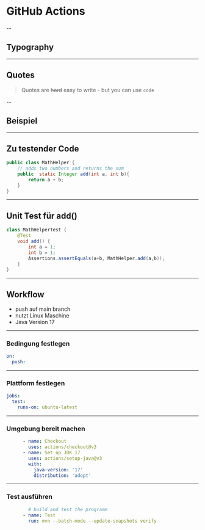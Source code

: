 # GitHub Actions

--

## Typography

---

## Quotes

> Quotes are ~~hard~~ easy
> to write - but you can use `code`

--

## Beispiel   

---

## Zu testender Code 

```Java 
public class MathHelper {
    // adds two numbers and returns the sum
    public  static Integer add(int a, int b){
        return a + b;
    }
}
```

---

## Unit Test für add()

```Java
class MathHelperTest {
    @Test
    void add() {
        int a = 1;
        int b = 1;
        Assertions.assertEquals(a+b, MathHelper.add(a,b));
    }
}
```

---

## Workflow 

* push auf main branch
* nutzt Linux Maschine
* Java Version 17

---
### Bedingung festlegen
```yaml
on:
  push:
```
---
### Plattform festlegen
```yaml
jobs:
  test:
    runs-on: ubuntu-latest
```
---
### Umgebung bereit machen
```yaml
      - name: Checkout
        uses: actions/checkout@v3
      - name: Set up JDK 17
        uses: actions/setup-java@v3
        with:
          java-version: '17'
          distribution: 'adopt'
```
---
### Test ausführen
```yaml
        # build and test the programm
      - name: Test
        run: mvn --batch-mode --update-snapshots verify
```